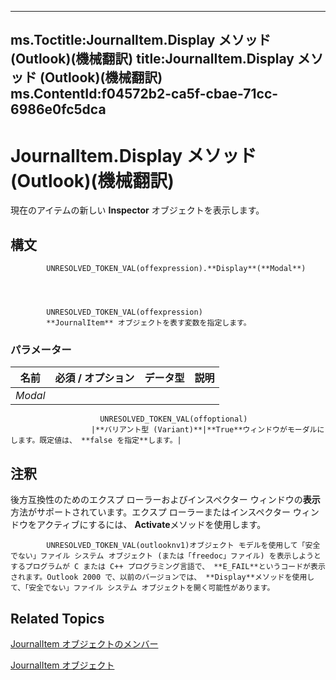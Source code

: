 

---
ms.Toctitle:JournalItem.Display メソッド (Outlook)(機械翻訳)
title:JournalItem.Display メソッド (Outlook)(機械翻訳)
ms.ContentId:f04572b2-ca5f-cbae-71cc-6986e0fc5dca
---
# JournalItem.Display メソッド (Outlook)(機械翻訳)




現在のアイテムの新しい **Inspector** オブジェクトを表示します。

## 構文

            UNRESOLVED_TOKEN_VAL(offexpression).**Display**(**Modal**)




            UNRESOLVED_TOKEN_VAL(offexpression)
            **JournalItem** オブジェクトを表す変数を指定します。

### パラメーター

|**名前**|**必須 / オプション**|**データ型**|**説明**|
|---|---|---|---|
|*Modal*|
                        UNRESOLVED_TOKEN_VAL(offoptional)
                      |**バリアント型 (Variant)**|**True**ウィンドウがモーダルにします。既定値は、 **false を指定**します。|





## 注釈
後方互換性のためのエクスプ ローラーおよびインスペクター ウィンドウの**表示**方法がサポートされています。エクスプ ローラーまたはインスペクター ウィンドウをアクティブにするには、 **Activate**メソッドを使用します。




            UNRESOLVED_TOKEN_VAL(outlooknv1)オブジェクト モデルを使用して「安全でない」ファイル システム オブジェクト (または「freedoc」ファイル) を表示しようとするプログラムが C または C++ プログラミング言語で、 **E_FAIL**というコードが表示されます。Outlook 2000 で、以前のバージョンでは、 **Display**メソッドを使用して、「安全でない」ファイル システム オブジェクトを開く可能性があります。



## Related Topics

[JournalItem オブジェクトのメンバー](13a0cd10-44bc-a167-c613-93985f698d95.md)

[JournalItem オブジェクト](6e850295-39f9-47b8-e866-9622e9958c69.md)




